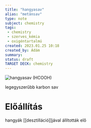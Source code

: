 ```yaml
---
title: "hangyasav"
alias: "metánsav"
type: note
subject: chemistry
tags:
 - chemistry
 - szerves_kémia
 - oxigéntartalmú
created: 2023.01.25 10:18
created_by: Ádám
summary: 
status: draft 
TARGET DECK: chemistry
---
```

![hangyasav](http://cms.sulinet.hu/get/d/c1fbeb0a-fbc4-4ebc-8370-769f11ad73c8/1/6/b/Large/s1136_n.gif)
(HCOOH)

legegyszerűbb karbon sav
# Előállítás
hangyák [[desztilláció]]jával állították elő